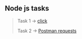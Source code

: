 ## Node js tasks

> Task 1 -> [click](https://node-task-1-c979.onrender.com/api/greetings?Name=Egor)
>
> Task 2 -> [Postman requests](https://solar-capsule-12942.postman.co/workspace/New-Team-Workspace~a92cd95d-e801-4418-827d-21a67da63b75/collection/32631950-6cef91ab-5f39-43ee-b8af-8852308917c6?action=share&creator=32631950)
